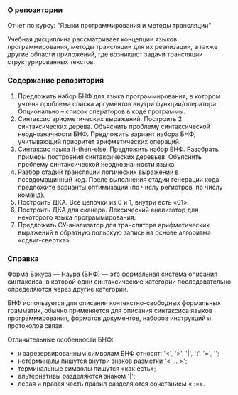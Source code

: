 ### О репозитории
Отчет по курсу: "Языки программирования и методы трансляции"

Учебная дисциплина рассматривает концепции языков программирования, методы трансляции для их реализации, а также другие области приложений, где возникают задачи трансляции структурированных текстов. 

### Содержание репозитория
1. Предложить набор БНФ для языка программирования, в котором учтена проблема списка аргументов внутри функции/оператора. Опционально – список операторов в коде программы.
2. Синтаксис арифметических выражений. Построить 2 синтаксических дерева. Объяснить проблему синтаксической неоднозначности БНФ. Предложить вариант набора БНФ, учитывающий приоритет арифметических операций.
3. Синтаксис языка if-then-else. Предложить набор БНФ. Разобрать примеры построения синтаксических деревьев. Объяснить проблему синтаксической неоднозначности языка.
4. Разбор стадий трансляции логических выражений в псевдомашинный код. После выполнения стадии генерации кода предложите варианты оптимизации (по числу регистров, по числу команд).
5. Построить ДКА. Все цепочки из 0 и 1, внутри есть «01». 
6. Построить ДКА для сканера. Лексический анализатор для некоторого языка программирования.
7. Предложить СУ-анализатор для транслятора арифметических выражений в обратную польскую запись на основе алгоритма «сдвиг-свертка».

### Справка
Форма Бэкуса — Наура (БНФ) — это формальная система описания синтаксиса, в которой одни синтаксические категории последовательно определяются через другие категории.

БНФ используется для описания контекстно-свободных формальных грамматик, обычно применяется для описания синтаксиса языков программирования, форматов документов, наборов инструкций и протоколов связи.

Отличительные особенности БНФ:
- к зарезервированным символам БНФ относят: '<', '>', '|', ':', '=', '';
- нетерминалы пишутся внутри знаков разметки '< … >'; 
- терминальные символы пишутся «как есть»; 
- альтернативы разделяются знаком '|'; 
- левая и правая часть правил разделяются сочетанием «::=».

